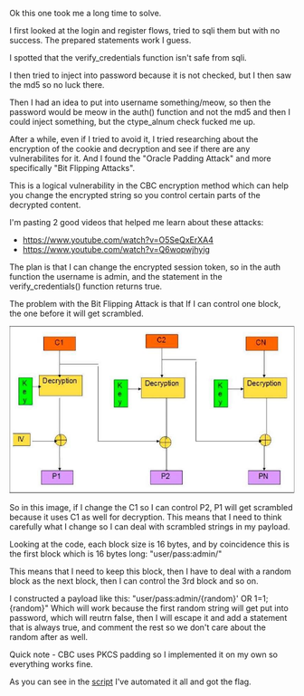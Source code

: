 Ok this one took me a long time to solve.

I first looked at the login and register flows, tried to sqli them but with no success.
The prepared statements work I guess.

I spotted that the verify_credentials function isn't safe from sqli.

I then tried to inject into password because it is not checked, but I then saw the md5 so no luck there.

Then I had an idea to put into username something/meow, so then the password would be meow in the auth() function and not the md5 and then I could inject something, but the ctype_alnum check fucked me up.

After a while, even if I tried to avoid it, I tried researching about the encryption of the cookie and decryption and see if there are any vulnerabilites for it.
And I found the "Oracle Padding Attack" and more specifically "Bit Flipping Attacks".

This is a logical vulnerability in the CBC encryption method which can help you change the encrypted string so you control certain parts of the decrypted content.

I'm pasting 2 good videos that helped me learn about these attacks:
- https://www.youtube.com/watch?v=O5SeQxErXA4
- https://www.youtube.com/watch?v=Q6wopwjhyig

The plan is that I can change the encrypted session token, so in the auth function the username is admin, and the statement in the verify_credentials() function returns true.

The problem with the Bit Flipping Attack is that If I can control one block, the one before it will get scrambled.

![CBC decryption](image.png)

So in this image, if I change the C1 so I can control P2, P1 will get scrambled because it uses C1 as well for decryption.
This means that I need to think carefully what I change so I can deal with scrambled strings in my payload.

Looking at the code, each block size is 16 bytes, and by coincidence this is the first block which is 16 bytes long: "user/pass:admin/"

This means that I need to keep this block, then I have to deal with a random block as the next block, then I can control the 3rd block and so on.

I constructed a payload like this: "user/pass:admin/{random}' OR 1=1;{random}" Which will work because the first random string will get put into password, which will reutrn false, then I will escape it and add a statement that is always true, and comment the rest so we don't care about the random after as well.

Quick note - CBC uses PKCS padding so I implemented it on my own so everything works fine.

As you can see in the [script](./script.py) I've automated it all and got the flag.
